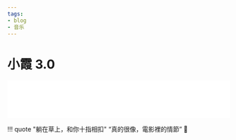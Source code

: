 ```yaml
---
tags:
- blog
- 音乐
---
```


# 小霞 3.0

<iframe frameborder="no" border="0" marginwidth="0" marginheight="0" width=100% height=86 src="//music.163.com/outchain/player?type=2&id=2124385826&auto=1&height=66"></iframe>

!!! quote "躺在草上，和你十指相扣"
    “真的很像，電影裡的情節” 🎵
